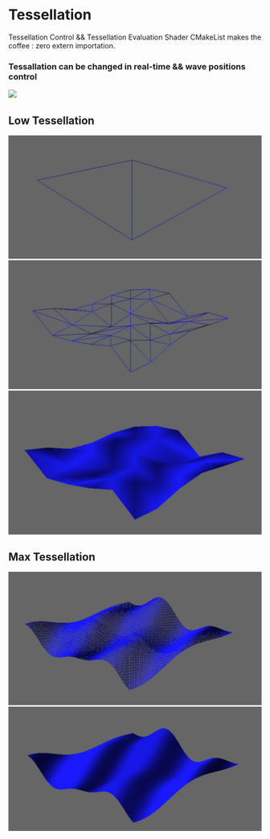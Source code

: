 # Tessellation
Tessellation Control &amp;&amp; Tessellation Evaluation Shader
CMakeList makes the coffee : zero extern importation.

### Tessallation can be changed in real-time && wave positions control 

![](gif.gif)

## Low Tessellation
![alt text](https://github.com/BiPaulEr/Tessellation/blob/master/TEssellation.JPG?raw=true)
![alt text](https://github.com/BiPaulEr/Tessellation/blob/master/TEssellation1.JPG?raw=true)
![alt text](https://github.com/BiPaulEr/Tessellation/blob/master/TEssellation1F.JPG?raw=true)

## Max Tessellation
![alt text](https://github.com/BiPaulEr/Tessellation/blob/master/TEssellation3.JPG?raw=true)
![alt text](https://github.com/BiPaulEr/Tessellation/blob/master/TEssellation3F.JPG?raw=true)


